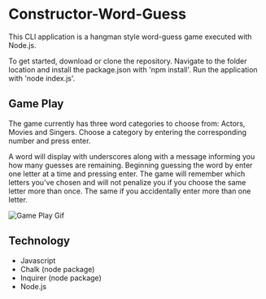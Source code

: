 # Constructor-Word-Guess

This CLI application is a hangman style word-guess game executed with Node.js.

To get started, download or clone the repository.
Navigate to the folder location and install the package.json with 'npm install'.
Run the application with 'node index.js'.

## Game Play
The game currently has three word categories to choose from: Actors, Movies and Singers. Choose a category by entering the corresponding number and press enter.

A word will display with underscores along with a message informing you how many guesses are remaining. Beginning guessing the word by enter one letter at a time and pressing enter. The game will remember which letters you've chosen and will not penalize you if you choose the same letter more than once. The same if you accidentally enter more than one letter.

![Game Play Gif](https://github.com/Milleniyum/Constructor-Word-Guess/blob/master/images/word_guess.gif)

## Technology
* Javascript
* Chalk (node package)
* Inquirer (node package)
* Node.js
